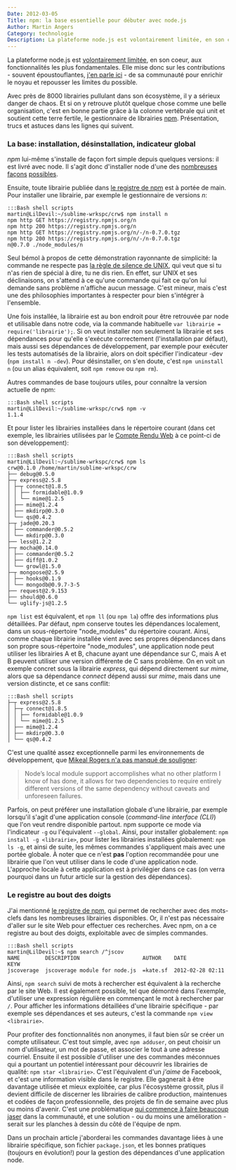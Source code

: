 ```yaml
---
Date: 2012-03-05
Title: npm: la base essentielle pour débuter avec node.js
Author: Martin Angers
Category: technologie
Description: La plateforme node.js est volontairement limitée, en son coeur, aux fonctionnalités les plus fondamentales. Elle mise donc sur les contributions de sa communauté pour enrichir le noyau et repousser les limites du possible. Avec près de 8000 librairies à ce jour, il y a sérieux danger de chaos. Et si on y retrouve plutôt quelque chose comme une belle organisation, c'est en bonne partie grâce au gestionnaire de librairies npm. 
---
```


La plateforme node.js est [volontairement limitée][userland], en son coeur, aux fonctionnalités les plus fondamentales. Elle mise donc sur les contributions - souvent époustouflantes, [j'en parle ici][billetnode] - de sa communauté pour enrichir le noyau et repousser les limites du possible.

Avec près de 8000 librairies pullulant dans son écosystème, il y a sérieux danger de chaos. Et si on y retrouve plutôt quelque chose comme une belle organisation, c'est en bonne partie grâce à la colonne vertébrale qui unit et soutient cette terre fertile, le gestionnaire de librairies [npm][]. Présentation, trucs et astuces dans les lignes qui suivent.

### La base: installation, désinstallation, indicateur global

*npm* lui-même s'installe de façon fort simple depuis quelques versions: il est livré avec node. Il s'agit donc d'installer node d'une des [nombreuses][installnode] [façons][nvm] [possibles][n].

Ensuite, toute librairie publiée dans [le registre de npm][registry] est à portée de main. Pour installer une librairie, par exemple le gestionnaire de versions *n*:

    :::Bash shell scripts
    martin@LilDevil:~/sublime-wrkspc/crw$ npm install n
	npm http GET https://registry.npmjs.org/n
	npm http 200 https://registry.npmjs.org/n
	npm http GET https://registry.npmjs.org/n/-/n-0.7.0.tgz
	npm http 200 https://registry.npmjs.org/n/-/n-0.7.0.tgz
	n@0.7.0 ./node_modules/n

Seul bémol à propos de cette démonstration rayonnante de simplicité: la commande ne respecte pas [la règle de silence de UNIX][unixrules], qui veut que si tu n'as rien de spécial à dire, tu ne dis rien. En effet, sur UNIX et ses déclinaisons, on s'attend à ce qu'une commande qui fait ce qu'on lui demande sans problème n'affiche aucun message. C'est mineur, mais c'est une des philosophies importantes à respecter pour bien s'intégrer à l'ensemble.

Une fois installée, la librairie est au bon endroit pour être retrouvée par node et utilisable dans notre code, via la commande habituelle `var librairie = require('librairie');`. Si on veut installer non seulement la librairie et ses dépendances pour qu'elle s'exécute correctement (l'installation par défaut), mais aussi ses dépendances de développement, par exemple pour exécuter les tests automatisés de la librairie, alors on doit spécifier l'indicateur -dev (`npm install n -dev`). Pour désinstaller, on s'en doute, c'est `npm uninstall n` (ou un alias équivalent, soit `npm remove` ou `npm rm`).

Autres commandes de base toujours utiles, pour connaître la version actuelle de npm:

    :::Bash shell scripts
    martin@LilDevil:~/sublime-wrkspc/crw$ npm -v
    1.1.4

Et pour lister les librairies installées dans le répertoire courant (dans cet exemple, les librairies utilisées par le [Compte Rendu Web][crw] à ce point-ci de son développement):

    :::Bash shell scripts
    martin@LilDevil:~/sublime-wrkspc/crw$ npm ls
	crw@0.1.0 /home/martin/sublime-wrkspc/crw
	├── debug@0.5.0 
	├─┬ express@2.5.8 
	│ ├─┬ connect@1.8.5 
	│ │ ├── formidable@1.0.9 
	│ │ └── mime@1.2.5 
	│ ├── mime@1.2.4 
	│ ├── mkdirp@0.3.0 
	│ └── qs@0.4.2 
	├─┬ jade@0.20.3 
	│ ├── commander@0.5.2 
	│ └── mkdirp@0.3.0 
	├── less@1.2.2 
	├─┬ mocha@0.14.0 
	│ ├── commander@0.5.2 
	│ ├── diff@1.0.2 
	│ └── growl@1.5.0 
	├─┬ mongoose@2.5.9 
	│ ├── hooks@0.1.9 
	│ └── mongodb@0.9.7-3-5 
	├── request@2.9.153 
	├── should@0.6.0 
	└── uglify-js@1.2.5 

`npm list` est équivalent, et `npm ll` (ou `npm la`) offre des informations plus détaillées. Par défaut, npm conserve toutes les dépendances localement, dans un sous-répertoire "node_modules" du répertoire courant. Ainsi, comme chaque librairie installée vient avec ses propres dépendances dans son propre sous-répertoire "node_modules", une application node peut utiliser les librairies A et B, chacune ayant une dépendance sur C, mais A et B peuvent utiliser une version différente de C sans problème. On en voit un exemple concret sous la librairie *express*, qui dépend directement sur *mime*, alors que sa dépendance *connect* dépend aussi sur *mime*, mais dans une version distincte, et ce sans conflit:

    :::Bash shell scripts
    ├─┬ express@2.5.8 
	│ ├─┬ connect@1.8.5 
	│ │ ├── formidable@1.0.9 
	│ │ └── mime@1.2.5 
	│ ├── mime@1.2.4 
	│ ├── mkdirp@0.3.0 
	│ └── qs@0.4.2 

C'est une qualité assez exceptionnelle parmi les environnements de développement, que [Mikeal Rogers n'a pas manqué de souligner][mikeal]:

> Node’s local module support accomplishes what no other platform I know of has done, it allows for two dependencies to require entirely different versions of the same dependency without caveats and unforeseen failures.

Parfois, on peut préférer une installation globale d'une librairie, par exemple lorsqu'il s'agit d'une application console (*command-line interface (CLI)*) que l'on veut rendre disponible partout. npm supporte ce mode via l'indicateur `-g` ou l'équivalent `--global`. Ainsi, pour installer globalement: `npm install -g <librairie>`, pour lister les librairies installées globalement: `npm ls -g`, et ainsi de suite, les mêmes commandes s'appliquent mais avec une portée globale. À noter que ce n'est **pas** l'option recommandée pour une librairie que l'on veut utiliser dans le code d'une application node. L'approche locale à cette application est à privilégier dans ce cas (on verra pourquoi dans un futur article sur la gestion des dépendances).

### Le registre au bout des doigts

J'ai mentionné [le registre de npm][registry], qui permet de rechercher avec des mots-clefs dans les nombreuses librairies disponibles. Or, il n'est pas nécessaire d'aller sur le site Web pour effectuer ces recherches. Avec npm, on a ce registre au bout des doigts, exploitable avec de simples commandes.

    :::Bash shell scripts
    martin@LilDevil:~$ npm search /^jscov
	NAME        DESCRIPTION                    AUTHOR    DATE              KEYW
	jscoverage  jscoverage module for node.js  =kate.sf  2012-02-28 02:11

Ainsi, `npm search` suivi de mots à rechercher est équivalent à la recherche par le site Web. Il est également possible, tel que démontré dans l'exemple, d'utiliser une expression régulière en commençant le mot à rechercher par `/`. Pour afficher les informations détaillées d'une librairie spécifique - par exemple ses dépendances et ses auteurs, c'est la commande `npm view <librairie>`.

Pour profiter des fonctionnalités non anonymes, il faut bien sûr se créer un compte utilisateur. C'est tout simple, avec `npm adduser`, on peut choisir un nom d'utilisateur, un mot de passe, et associer le tout à une adresse courriel. Ensuite il est possible d'utiliser une des commandes méconnues qui a pourtant un potentiel intéressant pour découvrir les librairies de qualité: `npm star <librairie>`. C'est l'équivalent d'un *j'aime* de Facebook, et c'est une information visible dans le registre. Elle gagnerait à être davantage utilisée et mieux exploitée, car plus l'écosystème grossit, plus il devient difficile de discerner les librairies de calibre production, maintenues et codées de façon professionnelle, des projets de fin de semaine avec plus ou moins d'avenir. C'est une problématique [qui commence à faire beaucoup jaser][trouble] dans la communauté, et une solution - ou du moins une amélioration - serait sur les planches à dessin du côté de l'équipe de npm.

Dans un prochain article j'aborderai les commandes davantage liées à une librairie spécifique, son fichier `package.json`, et les bonnes pratiques (toujours en évolution!) pour la gestion des dépendances d'une application node.

[userland]: https://github.com/joyent/node/wiki/node-core-vs-userland
[billetnode]: http://hypermegatop.calepin.co/propulse-par-nodejs.html
[npm]: http://npmjs.org/
[installnode]: https://github.com/joyent/node/wiki/Installation
[nvm]: https://github.com/creationix/nvm
[n]: https://github.com/visionmedia/n
[registry]: http://search.npmjs.org/
[crw]: http://www.compterenduweb.com/
[mikeal]: http://www.mikealrogers.com/posts/nodemodules-in-git.html
[unixrules]: http://www.faqs.org/docs/artu/ch01s06.html
[privateregistry]: http://npmjs.org/doc/registry.html
[trouble]: http://mikkel.hoegh.org/blog/2011/12/20/trouble-in-node-dot-js-paradise-the-mess-that-is-npm/
